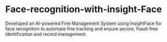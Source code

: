 # Face-recognition-with-insight-Face
Developed an AI-powered Fine Management System using InsightFace for face recognition to automate fine tracking and ensure secure, fraud-free identification and record management.
